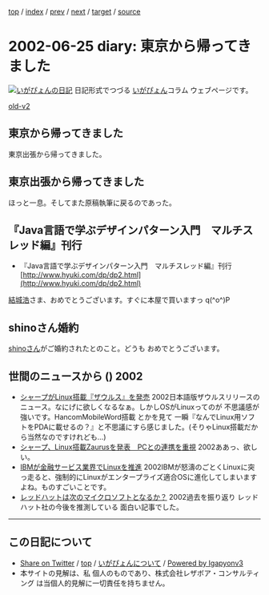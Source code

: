 [top](../index.html) 
 / [index](index.html) 
 / [prev](ig020624.html) 
 / [next](ig020626.html) 
 / [target](http://www.igapyon.jp/igapyon/diary/2002/ig020625.html) 
 / [source](https://github.com/igapyon/diary/blob/master/2002/ig020625.src.md) 

2002-06-25 diary: 東京から帰ってきました
=====================================================================================================
[![いがぴょんの日記](http://www.igapyon.jp/igapyon/diary/images/iga200306s.jpg "いがぴょん")](http://www.igapyon.jp/igapyon/diary/memo/memoigapyon.html) 日記形式でつづる [いがぴょん](http://www.igapyon.jp/igapyon/diary/memo/memoigapyon.html)コラム ウェブページです。

[old-v2](ig020625-orig.html)

## 東京から帰ってきました

東京出張から帰ってきました。


## 東京出張から帰ってきました

ほっと一息。そしてまた原稿執筆に戻るのであった。

## 『Java言語で学ぶデザインパターン入門　マルチスレッド編』刊行

* 『Java言語で学ぶデザインパターン入門　マルチスレッド編』刊行
  [http://www.hyuki.com/dp/dp2.html](http://www.hyuki.com/dp/dp2.html)

[結城浩](http://www.hyuki.com/)さま、おめでとうございます。すぐに本屋で買いますっ
q(^o^)P

## shinoさん婚約

[shinoさん](http://www.freedomcat.com/diary/)がご婚約されたとのこと。どうも おめでとうございます。

## 世間のニュースから () 2002

* [シャープがLinux搭載『ザウルス』を発売](http://japan.cnet.com/News/Infostand/Item/2002-0624-J-1.html)  2002日本語版ザウルスリリースのニュース。なにげに欲しくなるなぁ。しかしOSがLinuxってのが 不思議感が強いです。HancomMobileWord搭載 とかを見て 一瞬『なんでLinux用ソフトをPDAに載せるの？』と不思議にすら感じました。(そりゃLinux搭載だから当然なのですけれども…)
* [シャープ、Linux搭載Zaurusを発表　PCとの連携を重視](http://www.zdnet.co.jp/news/0206/24/njbt_05.html)  2002ああっ、欲しい。
* [IBMが金融サービス業界でLinuxを推進](http://japan.cnet.com/Enterprise/News/2002/Item/020621-4.html)  2002IBMが怒濤のごとくLinuxに突っ走ると、強制的にLinuxがエンタープライズ適合OSに進化してしまいますよね。ものすごいことです。
* [レッドハットは次のマイクロソフトとなるか？](http://www.zdnet.co.jp/enterprise/0206/24/02062402.html)  2002過去を振り返り レッドハット社の今後を推測している 面白い記事でした。


----------------------------------------------------------------------------------------------------

## この日記について

* [Share on Twitter](https://twitter.com/intent/tweet?hashtags=igapyon%2Cdiary%2C%E3%81%84%E3%81%8C%E3%81%B4%E3%82%87%E3%82%93&text=%E6%9D%B1%E4%BA%AC%E3%81%8B%E3%82%89%E5%B8%B0%E3%81%A3%E3%81%A6%E3%81%8D%E3%81%BE%E3%81%97%E3%81%9F&url=http%3A%2F%2Fwww.igapyon.jp%2Figapyon%2Fdiary%2F2002%2Fig020625.html) / [top](../index.html) / [いがぴょんについて](http://www.igapyon.jp/igapyon/diary/memo/memoigapyon.html) / [Powered by Igapyonv3](https://github.com/igapyon/igapyonv3)
* 本サイトの見解は、私 個人のものであり、株式会社レザボア・コンサルティング は当個人的見解に一切責任を持ちません。 
